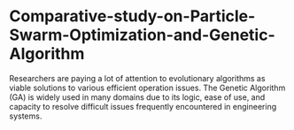 # Comparative-study-on-Particle-Swarm-Optimization-and-Genetic-Algorithm
Researchers are paying a lot of attention to evolutionary algorithms as viable solutions to various  efficient operation issues. The Genetic Algorithm (GA) is widely used in many domains due to  its logic, ease of use, and capacity to resolve difficult issues frequently encountered in  engineering systems.
